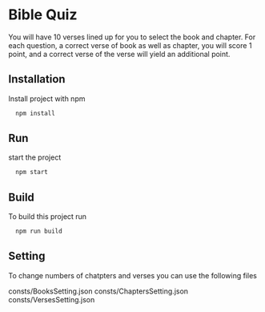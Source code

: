 
# Bible Quiz
You will have 10 verses lined up for you to select the book and chapter. For each question, a correct verse of book as well as chapter, you will score 1 point, and a correct verse of the verse will yield an additional point.



## Installation

Install project with npm

```bash
  npm install
```
## Run

start the project

```bash
  npm start
```


## Build

To build this project run

```bash
  npm run build
```

## Setting

To change numbers of chatpters and verses you can use the following files

  consts/BooksSetting.json
  consts/ChaptersSetting.json
  consts/VersesSetting.json
